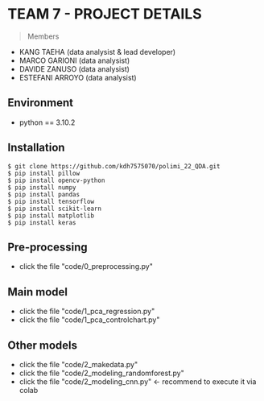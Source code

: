 # TEAM 7 - PROJECT DETAILS <br>

> Members <br>
>
* KANG TAEHA (data analysist & lead developer)
* MARCO GARIONI (data analysist)
* DAVIDE ZANUSO (data analysist)
* ESTEFANI ARROYO (data analysist)

## Environment 
* python == 3.10.2

## Installation
```shell
$ git clone https://github.com/kdh7575070/polimi_22_QDA.git
$ pip install pillow
$ pip install opencv-python
$ pip install numpy
$ pip install pandas
$ pip install tensorflow
$ pip install scikit-learn
$ pip install matplotlib
$ pip install keras
```

## Pre-processing
* click the file "code/0_preprocessing.py"

## Main model
* click the file "code/1_pca_regression.py"
* click the file "code/1_pca_controlchart.py"

## Other models
* click the file "code/2_makedata.py"
* click the file "code/2_modeling_randomforest.py"
* click the file "code/2_modeling_cnn.py" <- recommend to execute it via colab
